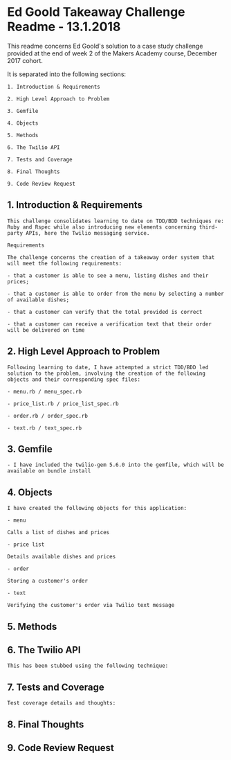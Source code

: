 # **Ed Goold Takeaway Challenge Readme - 13.1.2018**

This readme concerns Ed Goold's solution to a case study challenge provided at the end of week 2 of the Makers Academy course, December 2017 cohort.

It is separated into the following sections:

	1. Introduction & Requirements

	2. High Level Approach to Problem

	3. Gemfile

	4. Objects

	5. Methods

	6. The Twilio API

	7. Tests and Coverage

	8. Final Thoughts

	9. Code Review Request


## **1. Introduction & Requirements**

	This challenge consolidates learning to date on TDD/BDD techniques re: Ruby and Rspec while also introducing new elements concerning third-party APIs, here the Twilio messaging service.

	Requirements 

	The challenge concerns the creation of a takeaway order system that will meet the following requirements:

	- that a customer is able to see a menu, listing dishes and their prices;

	- that a customer is able to order from the menu by selecting a number of available dishes;

	- that a customer can verify that the total provided is correct

	- that a customer can receive a verification text that their order will be delivered on time

## **2. High Level Approach to Problem**

	Following learning to date, I have attempted a strict TDD/BDD led solution to the problem, involving the creation of the following objects and their corresponding spec files:

	- menu.rb / menu_spec.rb

	- price_list.rb / price_list_spec.rb

	- order.rb / order_spec.rb

	- text.rb / text_spec.rb

## **3. Gemfile**

	- I have included the twilio-gem 5.6.0 into the gemfile, which will be available on bundle install

## **4. Objects**

	I have created the following objects for this application:

	- menu

	Calls a list of dishes and prices

	- price list

	Details available dishes and prices

	- order

	Storing a customer's order

	- text

	Verifying the customer's order via Twilio text message

## **5. Methods**

## **6. The Twilio API**

	This has been stubbed using the following technique:

## **7. Tests and Coverage**

	Test coverage details and thoughts:

## **8. Final Thoughts**

## **9. Code Review Request**


